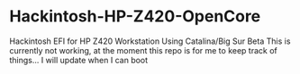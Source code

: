 # Hackintosh-HP-Z420-OpenCore
Hackintosh EFI for HP Z420 Workstation Using Catalina/Big Sur Beta
This is currently not working, at the moment this repo is for me to keep track of things...
I will update when I can boot
